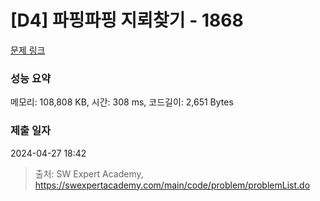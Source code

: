 # [D4] 파핑파핑 지뢰찾기 - 1868 

[문제 링크](https://swexpertacademy.com/main/code/problem/problemDetail.do?contestProbId=AV5LwsHaD1MDFAXc) 

### 성능 요약

메모리: 108,808 KB, 시간: 308 ms, 코드길이: 2,651 Bytes

### 제출 일자

2024-04-27 18:42



> 출처: SW Expert Academy, https://swexpertacademy.com/main/code/problem/problemList.do